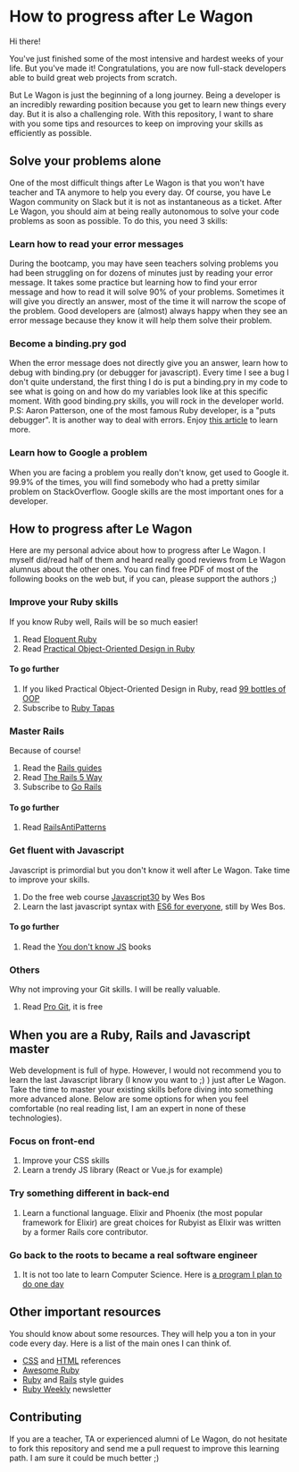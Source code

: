 # How to progress after Le Wagon

Hi there!

You've just finished some of the most intensive and hardest weeks of your life. But you've made it! Congratulations, you are now full-stack developers able to build great web projects from scratch.

But Le Wagon is just the beginning of a long journey. Being a developer is an incredibly rewarding position because you get to learn new things every day. But it is also a challenging role. With this repository, I want to share with you some tips and resources to keep on improving your skills as efficiently as possible.

## Solve your problems alone

One of the most difficult things after Le Wagon is that you won't have teacher and TA anymore to help you every day. Of course, you have Le Wagon community on Slack but it is not as instantaneous as a ticket. After Le Wagon, you should aim at being really autonomous to solve your code problems as soon as possible. To do this, you need 3 skills:

### Learn how to read your error messages
During the bootcamp, you may have seen teachers solving problems you had been struggling on for dozens of minutes just by reading your error message. It takes some practice but learning how to find your error message and how to read it will solve 90% of your problems. Sometimes it will give you directly an answer, most of the time it will narrow the scope of the problem.
Good developers are (almost) always happy when they see an error message because they know it will help them solve their problem.

### Become a binding.pry god
When the error message does not directly give you an answer, learn how to debug with binding.pry (or debugger for javascript). Every time I see a bug I don't quite understand, the first thing I do is put a binding.pry in my code to see what is going on and how do my variables look like at this specific moment.
With good binding.pry skills, you will rock in the developer world.
P.S: Aaron Patterson, one of the most famous Ruby developer, is a "puts debugger". It is another way to deal with errors. Enjoy [this article](https://tenderlovemaking.com/2016/02/05/i-am-a-puts-debuggerer.html) to learn more.

### Learn how to Google a problem
When you are facing a problem you really don't know, get used to Google it. 99.9% of the times, you will find somebody who had a pretty similar problem on StackOverflow. Google skills are the most important ones for a developer.

## How to progress after Le Wagon

Here are my personal advice about how to progress after Le Wagon. I myself did/read half of them and heard really good reviews from Le Wagon alumnus about the other ones. You can find free PDF of most of the following books on the web but, if you can, please support the authors ;)

### Improve your Ruby skills

If you know Ruby well, Rails will be so much easier!

1) Read [Eloquent Ruby](http://eloquentruby.com/)
2) Read [Practical Object-Oriented Design in Ruby](http://www.poodr.com/)

#### To go further

1) If you liked Practical Object-Oriented Design in Ruby, read [99 bottles of OOP](https://www.sandimetz.com/99bottles/)
2) Subscribe to [Ruby Tapas](https://www.rubytapas.com/)

### Master Rails

Because of course!

1) Read the [Rails guides](http://guides.rubyonrails.org/)
2) Read [The Rails 5 Way](https://leanpub.com/tr5w)
3) Subscribe to [Go Rails](https://gorails.com)

#### To go further

1) Read [RailsAntiPatterns](https://www.amazon.com/Rails-AntiPatterns-Refactoring-Addison-Wesley-Professional/dp/0321604814)

### Get fluent with Javascript

Javascript is primordial but you don't know it well after Le Wagon. Take time to improve your skills.

1) Do the free web course [Javascript30](https://javascript30.com/) by Wes Bos
2) Learn the last javascript syntax with [ES6 for everyone](https://es6.io/), still by Wes Bos.

#### To go further

1) Read the [You don't know JS](https://github.com/getify/You-Dont-Know-JS) books

### Others

Why not improving your Git skills. I will be really valuable.

1) Read [Pro Git](https://git-scm.com/book/fr/v2), it is free

## When you are a Ruby, Rails and Javascript master

Web development is full of hype. However, I would not recommend you to learn the last Javascript library (I know you want to ;) ) just after Le Wagon. Take the time to master your existing skills before diving into something more advanced alone. Below are some options for when you feel comfortable (no real reading list, I am an expert in none of these technologies).

### Focus on front-end

1) Improve your CSS skills
2) Learn a trendy JS library (React or Vue.js for example)

### Try something different in back-end

1) Learn a functional language. Elixir and Phoenix (the most popular framework for Elixir) are great choices for Rubyist as Elixir was written by a former Rails core contributor.

### Go back to the roots to became a real software engineer

1) It is not too late to learn Computer Science. Here is [a program I plan to do one day](https://teachyourselfcs.com/)

## Other important resources

You should know about some resources. They will help you a ton in your code every day. Here is a list of the main ones I can think of.

- [CSS](http://cssreference.io/) and [HTML](http://htmlreference.io/) references
- [Awesome Ruby](https://github.com/markets/awesome-ruby)
- [Ruby](https://github.com/bbatsov/ruby-style-guide) and [Rails](https://github.com/bbatsov/rails-style-guide/) style guides
- [Ruby Weekly](http://rubyweekly.com/) newsletter


## Contributing

If you are a teacher, TA or experienced alumni of Le Wagon, do not hesitate to fork this repository and send me a pull request to improve this learning path. I am sure it could be much better ;)
